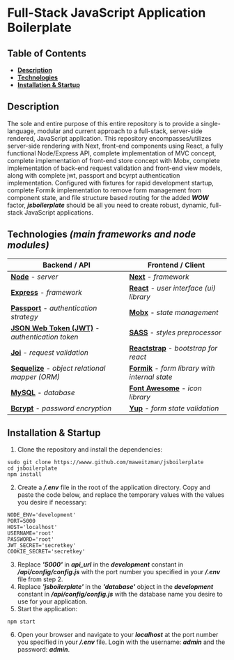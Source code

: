# Full-Stack JavaScript Application Boilerplate

## Table of Contents
- **[Description](#description)**
- **[Technologies](#technologies-frameworks-and-node-modules-)**
- **[Installation & Startup](#installation-startup)**

## Description
The sole and entire purpose of this entire repository is to provide a single-language, modular and current approach to a full-stack, server-side rendered, JavaScript application. This repository encompasses/utilizes server-side rendering with Next, front-end components using React, a fully functional Node/Express API, complete implementation of MVC concept, complete implementation of front-end store concept with Mobx, complete implementation of back-end request validation and front-end view models, along with complete jwt, passport and bcyrpt authentication implementation. Configured with fixtures for rapid development startup, complete Formik implementation to remove form management from component state, and file structure based routing for the added ***WOW*** factor, ***jsboilerplate*** should be all you need to create robust, dynamic, full-stack JavaScript applications.

## Technologies *(main frameworks and node modules)*
| Backend / API | Frontend / Client |
| --- | --- |
| **[Node](https://nodejs.org/)** - *server* | **[Next](https://nextjs.org/)** - *framework* |
| **[Express](https://expressjs.com/)** - *framework* | **[React](https://reactjs.org/)** - *user interface (ui) library* |
| **[Passport](http://www.passportjs.org/)** - *authentication strategy* | **[Mobx](https://mobx.js.org/)** - *state management* |
| **[JSON Web Token (JWT)](https://jwt.io/)** - *authentication token* | **[SASS](https://sass-lang.com/)** - *styles preprocessor* |
| **[Joi](https://github.com/hapijs/joi/)** - *request validation* | **[Reactstrap](https://reactstrap.github.io/)** - *bootstrap for react* |
| **[Sequelize](http://docs.sequelizejs.com/)** - *object relational mapper (ORM)* | **[Formik](https://jaredpalmer.com/formik/)** - *form library with internal state* |
| **[MySQL](https://www.mysql.com/)** - *database* | **[Font Awesome](https://fontawesome.com/)** - *icon library* |
| **[Bcrypt](https://www.npmjs.com/package/bcrypt/)** - *password encryption* | **[Yup](https://www.npmjs.com/package/yup/)** - *form state validation* |

## Installation & Startup
1. Clone the repository and install the dependencies:
```
sudo git clone https://wwww.github.com/maweitzman/jsboilerplate
cd jsboilerplate
npm install
```
2. Create a ***/.env*** file in the root of the application directory. Copy and paste the code below, and replace the temporary values with the values you desire if necessary:
```
NODE_ENV='development'
PORT=5000
HOST='localhost'
USERNAME='root'
PASSWORD='root'
JWT_SECRET='secretkey'
COOKIE_SECRET='secretkey'
```
3. Replace ***'5000'*** in ***api_url*** in the ***development*** constant in ***/api/config/config.js*** with the port number you specified in your ***/.env*** file from step 2.
4. Replace ***'jsboilerplate'*** in the ***'database'*** object in the ***development*** constant in ***/api/config/config.js*** with the database name you desire to use for your application.
5. Start the application:
```
npm start
```
6. Open your browser and navigate to your ***localhost*** at the port number you specified in your ***/.env*** file. Login with the username: ***admin*** and the password: ***admin***.